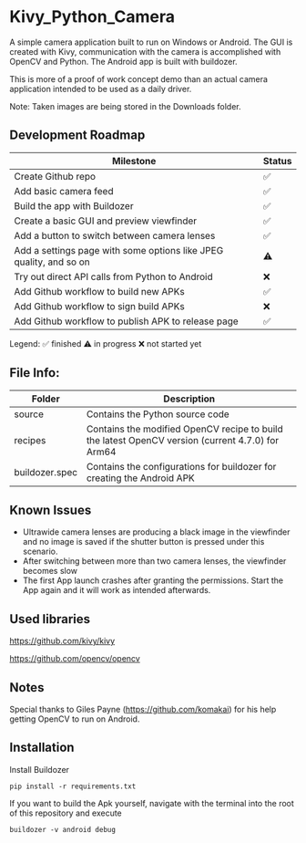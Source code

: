 # Kivy_Python_Camera
A simple camera application built to run on Windows or Android. The GUI is created with Kivy, communication with the camera is accomplished with OpenCV and Python.
The Android app is built with buildozer.

This is more of a proof of work concept demo than an actual camera application intended to be used as a daily driver.

Note: Taken images are being stored in the Downloads folder.

## Development Roadmap

| Milestone | Status |
| ------------- | ------------- |
| Create Github repo | ✅|
| Add basic camera feed | ✅|
| Build the app with Buildozer | ✅|
| Create a basic GUI and preview viewfinder | ✅|
| Add a button to switch between camera lenses | ✅|
| Add a settings page with some options like JPEG quality, and so on | ⚠️|
| Try out direct API calls from Python to Android | ❌ |
| Add Github workflow to build new APKs | ✅|
| Add Github workflow to sign build APKs | ❌ |
| Add Github workflow to publish APK to release page | ✅|

Legend:
✅ finished
⚠️ in progress
❌ not started yet

## File Info:

| Folder | Description |
| ------------- | ------------- |
| source | Contains the Python source code|
| recipes | Contains the modified OpenCV recipe to build the latest OpenCV version (current 4.7.0) for Arm64|
| buildozer.spec | Contains the configurations for buildozer for creating the Android APK|

## Known Issues

- Ultrawide camera lenses are producing a black image in the viewfinder and no image is saved if the shutter button is pressed under this scenario.
- After switching between more than two camera lenses, the viewfinder becomes slow
- The first App launch crashes after granting the permissions. Start the App again and it will work as intended afterwards.

## Used libraries

https://github.com/kivy/kivy

https://github.com/opencv/opencv

## Notes

Special thanks to Giles Payne (https://github.com/komakai) for his help getting OpenCV to run on Android.

## Installation

Install Buildozer
```
pip install -r requirements.txt
```

If you want to build the Apk yourself, navigate with the terminal into the root of this repository and execute
```
buildozer -v android debug
```
